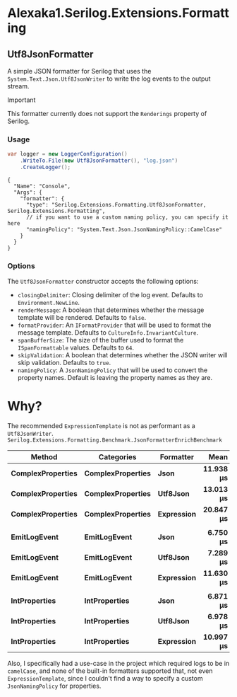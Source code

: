 # Alexaka1.Serilog.Extensions.Formatting

## Utf8JsonFormatter

A simple JSON formatter for Serilog that uses the `System.Text.Json.Utf8JsonWriter` to write the log events to the output stream.

> [!IMPORTANT]
> This formatter currently does not support the `Renderings` property of Serilog.

### Usage

```csharp
var logger = new LoggerConfiguration()
    .WriteTo.File(new Utf8JsonFormatter(), "log.json")
    .CreateLogger();
```

```json5
{
  "Name": "Console",
  "Args": {
    "formatter": {
      "type": "Serilog.Extensions.Formatting.Utf8JsonFormatter, Serilog.Extensions.Formatting",
      // if you want to use a custom naming policy, you can specify it here
      "namingPolicy": "System.Text.Json.JsonNamingPolicy::CamelCase"
    }
  }
}
```

### Options

The `Utf8JsonFormatter` constructor accepts the following options:

- `closingDelimiter`: Closing delimiter of the log event. Defaults to `Environment.NewLine`.
- `renderMessage`: A boolean that determines whether the message template will be rendered. Defaults to `false`.
- `formatProvider`: An `IFormatProvider` that will be used to format the message template. Defaults to `CultureInfo.InvariantCulture`.
- `spanBufferSize`: The size of the buffer used to format the `ISpanFormattable` values. Defaults to `64`.
- `skipValidation`: A boolean that determines whether the JSON writer will skip validation. Defaults to `true`.
- `namingPolicy`: A `JsonNamingPolicy` that will be used to convert the property names. Default is leaving the property names as they are.

# Why?

The recommended `ExpressionTemplate` is not as performant as a `Utf8JsonWriter`.
`Serilog.Extensions.Formatting.Benchmark.JsonFormatterEnrichBenchmark`

| Method                | Categories            | Formatter      |          Mean |         Error |        StdDev |       Gen0 |    Allocated |
|-----------------------|-----------------------|----------------|--------------:|--------------:|--------------:|-----------:|-------------:|
| **ComplexProperties** | **ComplexProperties** | **Json**       | **11.938 μs** | **0.2943 μs** | **0.8678 μs** | **2.3804** |  **7.45 KB** |
| **ComplexProperties** | **ComplexProperties** | **Utf8Json**   | **13.013 μs** | **0.2968 μs** | **0.8705 μs** | **2.3193** |  **7.16 KB** |
| **ComplexProperties** | **ComplexProperties** | **Expression** | **20.847 μs** | **0.4718 μs** | **1.3537 μs** | **3.5400** | **11.21 KB** |
|                       |                       |                |               |               |               |            |              |
| **EmitLogEvent**      | **EmitLogEvent**      | **Json**       |  **6.750 μs** | **0.1592 μs** | **0.4593 μs** | **1.6479** |  **5.16 KB** |
| **EmitLogEvent**      | **EmitLogEvent**      | **Utf8Json**   |  **7.289 μs** | **0.1435 μs** | **0.2552 μs** | **1.5259** |  **4.81 KB** |
| **EmitLogEvent**      | **EmitLogEvent**      | **Expression** | **11.630 μs** | **0.2741 μs** | **0.8038 μs** | **2.1973** |  **6.78 KB** |
|                       |                       |                |               |               |               |            |              |
| **IntProperties**     | **IntProperties**     | **Json**       |  **6.871 μs** | **0.1919 μs** | **0.5629 μs** | **1.6479** |  **5.12 KB** |
| **IntProperties**     | **IntProperties**     | **Utf8Json**   |  **6.978 μs** | **0.1468 μs** | **0.4212 μs** | **1.5259** |  **4.77 KB** |
| **IntProperties**     | **IntProperties**     | **Expression** | **10.997 μs** | **0.2177 μs** | **0.4687 μs** | **2.2583** |  **6.99 KB** |

Also, I specifically had a use-case in the project which required logs to be in `camelCase`, and none of the built-in formatters supported that, not even `ExpressionTemplate`, since I couldn't find a way to specify a custom `JsonNamingPolicy` for properties.
